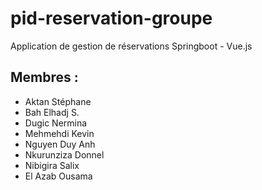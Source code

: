 # pid-reservation-groupe
Application de gestion de réservations Springboot - Vue.js

## Membres :

- Aktan Stéphane
- Bah Elhadj S.
- Dugic Nermina
- Mehmehdi Kevin
- Nguyen Duy Anh
- Nkurunziza Donnel
- Nibigira Salix
- El Azab Ousama

